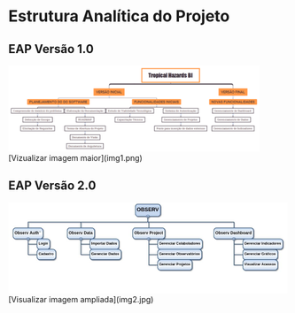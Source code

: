 # Estrutura Analítica do Projeto

## EAP Versão 1.0

<img class="responsive-img" width="90%" src="img1.png">
[Vizualizar imagem maior](img1.png)

## EAP Versão 2.0

<img class="responsive-img" src="img2.jpg">
[Visualizar imagem ampliada](img2.jpg)
